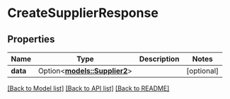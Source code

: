 # CreateSupplierResponse

## Properties

Name | Type | Description | Notes
------------ | ------------- | ------------- | -------------
**data** | Option<[**models::Supplier2**](Supplier_2.md)> |  | [optional]

[[Back to Model list]](../README.md#documentation-for-models) [[Back to API list]](../README.md#documentation-for-api-endpoints) [[Back to README]](../README.md)


